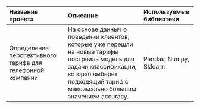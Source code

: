 | Название проекта | Описание | Используемые библиотеки |
| :-------------------- | :--------------------- |:---------------------------|
| Определение перспективного тарифа для телефонной компании | На основе данныч о поведении клиентов, которые уже перешли на новые тарифы построила модель для задачи классификации, которая выберет подходящий тариф с максимально большим значением accuracy.| Pandas, Numpy, Sklearn|
